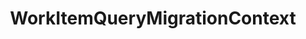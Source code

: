 ---
optionsClassName: WorkItemQueryMigrationConfig
optionsClassFullName: MigrationTools._EngineV1.Configuration.Processing.WorkItemQueryMigrationConfig
configurationSamples:
- name: default
  description: 
  code: >-
    {
      "$type": "WorkItemQueryMigrationConfig",
      "Enabled": false,
      "PrefixProjectToNodes": false,
      "SharedFolderName": "Shared Queries",
      "SourceToTargetFieldMappings": null
    }
  sampleFor: MigrationTools._EngineV1.Configuration.Processing.WorkItemQueryMigrationConfig
description: This processor can migrate queries for work items. Only shared queries are included. Personal queries can't migrate with this tool.
className: WorkItemQueryMigrationContext
typeName: Processors
architecture: v1
options:
- parameterName: Enabled
  type: Boolean
  description: missng XML code comments
  defaultValue: missng XML code comments
- parameterName: PrefixProjectToNodes
  type: Boolean
  description: Prefix your iterations and areas with the project name. If you have enabled this in `NodeStructuresMigrationConfig` you must do it here too.
  defaultValue: false
- parameterName: SharedFolderName
  type: String
  description: The name of the shared folder, made a parameter incase it every needs to be edited
  defaultValue: none
- parameterName: SourceToTargetFieldMappings
  type: Dictionary
  description: Any field mappings
  defaultValue: none

redirectFrom: []
layout: reference
toc: true
permalink: /Reference/v1/Processors/WorkItemQueryMigrationContext/
title: WorkItemQueryMigrationContext
categories:
- Processors
- v1
notes: ''
introduction: ''

---
